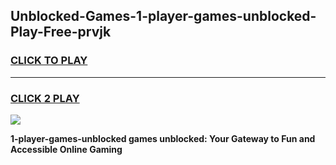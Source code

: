 
## Unblocked-Games-1-player-games-unblocked-Play-Free-prvjk
<h3>
<a href="https://premium76.site?title=1-player-games-unblocked&ref=19M">CLICK TO PLAY</a></h3>
<hr>

<h3>
<a href="https://premium76.site?title=1-player-games-unblocked&ref=19M">CLICK 2 PLAY</a>
  
</h3>

<a href="https://premium76.site?title=1-player-games-unblocked&ref=19M"><img src="https://clearcache.store/games.png"></a>


**1-player-games-unblocked games unblocked: Your Gateway to Fun and Accessible Online Gaming**
